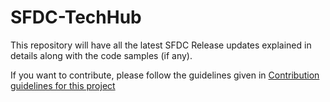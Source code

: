 # SFDC-TechHub
This repository will have all the latest SFDC Release updates explained in details along with the code samples (if any).


If you want to contribute, please follow the guidelines given in [Contribution guidelines for this project](/CONTRIBUTING.md)

